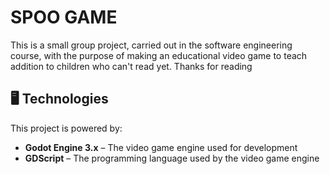 # SPOO GAME
This is a small group project, carried out in the software engineering course, with the purpose of making an educational video game to teach addition to children who can't read yet. Thanks for reading

## 🖥️ Technologies

This project is powered by:

- **Godot Engine 3.x** – The video game engine used for development
- **GDScript** – The programming language used by the video game engine
